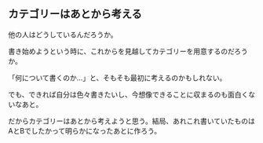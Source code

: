 ## カテゴリーはあとから考える
他の人はどうしているんだろうか。

書き始めようという時に、これからを見越してカテゴリーを用意するのだろうか。

「何について書くのか…」と、そもそも最初に考えるのかもしれない。

でも、できれば自分は色々書きたいし、今想像できることに収まるのも面白くないなあと。

だからカテゴリーはあとから考えようと思う。結局、あれこれ書いていたものはAとBでしたかって明らかになったあとに作ろう。